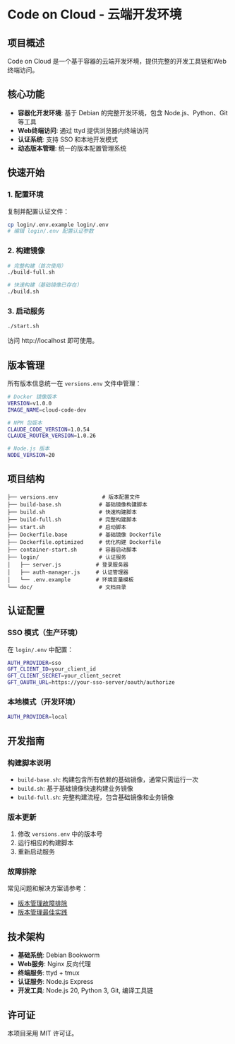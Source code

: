 # Code on Cloud - 云端开发环境

## 项目概述

Code on Cloud 是一个基于容器的云端开发环境，提供完整的开发工具链和Web终端访问。

## 核心功能

- **容器化开发环境**: 基于 Debian 的完整开发环境，包含 Node.js、Python、Git 等工具
- **Web终端访问**: 通过 ttyd 提供浏览器内终端访问
- **认证系统**: 支持 SSO 和本地开发模式
- **动态版本管理**: 统一的版本配置管理系统

## 快速开始

### 1. 配置环境

复制并配置认证文件：
```bash
cp login/.env.example login/.env
# 编辑 login/.env 配置认证参数
```

### 2. 构建镜像

```bash
# 完整构建（首次使用）
./build-full.sh

# 快速构建（基础镜像已存在）
./build.sh
```

### 3. 启动服务

```bash
./start.sh
```

访问 http://localhost 即可使用。

## 版本管理

所有版本信息统一在 `versions.env` 文件中管理：

```bash
# Docker 镜像版本
VERSION=v1.0.0
IMAGE_NAME=cloud-code-dev

# NPM 包版本
CLAUDE_CODE_VERSION=1.0.54
CLAUDE_ROUTER_VERSION=1.0.26

# Node.js 版本
NODE_VERSION=20
```

## 项目结构

```
├── versions.env              # 版本配置文件
├── build-base.sh            # 基础镜像构建脚本
├── build.sh                 # 快速构建脚本
├── build-full.sh            # 完整构建脚本
├── start.sh                 # 启动脚本
├── Dockerfile.base          # 基础镜像 Dockerfile
├── Dockerfile.optimized     # 优化构建 Dockerfile
├── container-start.sh       # 容器启动脚本
├── login/                   # 认证服务
│   ├── server.js           # 登录服务器
│   ├── auth-manager.js     # 认证管理器
│   └── .env.example        # 环境变量模板
└── doc/                     # 文档目录
```

## 认证配置

### SSO 模式（生产环境）

在 `login/.env` 中配置：
```bash
AUTH_PROVIDER=sso
GFT_CLIENT_ID=your_client_id
GFT_CLIENT_SECRET=your_client_secret
GFT_OAUTH_URL=https://your-sso-server/oauth/authorize
```

### 本地模式（开发环境）

```bash
AUTH_PROVIDER=local
```

## 开发指南

### 构建脚本说明

- `build-base.sh`: 构建包含所有依赖的基础镜像，通常只需运行一次
- `build.sh`: 基于基础镜像快速构建业务镜像
- `build-full.sh`: 完整构建流程，包含基础镜像和业务镜像

### 版本更新

1. 修改 `versions.env` 中的版本号
2. 运行相应的构建脚本
3. 重新启动服务

### 故障排除

常见问题和解决方案请参考：
- [版本管理故障排除](doc/version-management-troubleshooting.md)
- [版本管理最佳实践](doc/version-management-best-practices.md)

## 技术架构

- **基础系统**: Debian Bookworm
- **Web服务**: Nginx 反向代理
- **终端服务**: ttyd + tmux
- **认证服务**: Node.js Express
- **开发工具**: Node.js 20, Python 3, Git, 编译工具链

## 许可证

本项目采用 MIT 许可证。